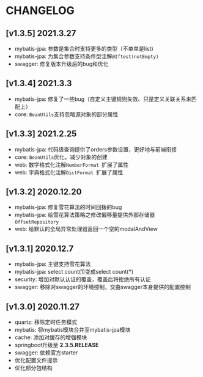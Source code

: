 # CHANGELOG

## [v1.3.5] 2021.3.27

* mybatis-jpa: 参数是集合时支持更多的类型（不单单是list)
* mybatis-jpa: 为集合参数支持条件型注解`@Iftest(notEmpty)`
* swagger:  修复版本升级后的bug和优化

## [v1.3.4] 2021.3.3

* mybatis-jpa: 修复了一些bug（自定义主键规则失效、只是定义关联关系未匹配上）
* core:  `BeanUtils`支持忽略源对象的部分属性

## [v1.3.3] 2021.2.25

* mybatis-jpa: 代码级查询提供了orders参数设置，更好地与前端衔接
* core:  `BeanUtils`优化，减少对象的创建
* web: 数字格式化注解`NumberFormat `扩展了属性
* web: 字典格式化注解`DictFormat `扩展了属性

## [v1.3.2] 2020.12.20

* mybatis-jpa: 修复雪花算法的时间回拨的bug
* mybatis-jpa:  给雪花算法策略之修改偏移量提供外部存储器`OffsetRepository `
* web: 给默认的全局异常处理器返回一个空的modalAndView

## [v1.3.1] 2020.12.7

* mybatis-jpa: 主键支持雪花算法
* mybatis-jpa:  select count(1)变成select count(*)
* security: 增加对默认认证的覆盖，覆盖后将拒绝所有认证
* swagger: 移除对swagger的环境控制，交由swagger本身提供的配置控制

## [v1.3.0] 2020.11.27

* quartz: 移除定时任务模式
* mybatis: 将mybatis模块合并至mybatis-jpa模块
* cache: 添加对缓存的增强模块
* springboot升级至 **2.3.5.RELEASE**  
* swagger: 依赖官方starter
* 优化配置文件提示
* 优化部分包结构
